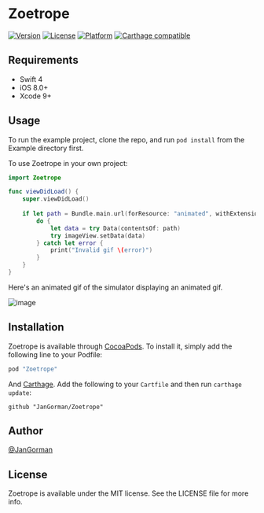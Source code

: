 # Zoetrope

[![Version](https://img.shields.io/cocoapods/v/Zoetrope.svg?style=flat)](http://cocoapods.org/pods/Zoetrope)
[![License](https://img.shields.io/cocoapods/l/Zoetrope.svg?style=flat)](http://cocoapods.org/pods/Zoetrope)
[![Platform](https://img.shields.io/cocoapods/p/Zoetrope.svg?style=flat)](http://cocoapods.org/pods/Zoetrope)
[![Carthage compatible](https://img.shields.io/badge/Carthage-compatible-4BC51D.svg?style=flat)](https://github.com/Carthage/Carthage)

## Requirements

- Swift 4
- iOS 8.0+
- Xcode 9+

## Usage

To run the example project, clone the repo, and run `pod install` from the Example directory first.

To use Zoetrope in your own project:

```swift
import Zoetrope

func viewDidLoad() {
	super.viewDidLoad()
	
	if let path = Bundle.main.url(forResource: "animated", withExtension: "gif") {
		do {
			let data = try Data(contentsOf: path)
			try imageView.setData(data)
		} catch let error {
			print("Invalid gif \(error)")
		}
    }
}

```

Here's an animated gif of the simulator displaying an animated gif.

![image](https://www.dropbox.com/s/ixutl4ehrgszhde/zoetrope.gif?raw=1)

## Installation

Zoetrope is available through [CocoaPods](http://cocoapods.org). To install
it, simply add the following line to your Podfile:

```ruby
pod "Zoetrope"
```

And [Carthage](https://github.com/Carthage/Carthage). Add the following to your `Cartfile` and then run `carthage update`:

```ogdl
github "JanGorman/Zoetrope"
```

## Author

[@JanGorman](https://twitter.com/JanGorman/)

## License

Zoetrope is available under the MIT license. See the LICENSE file for more info.
